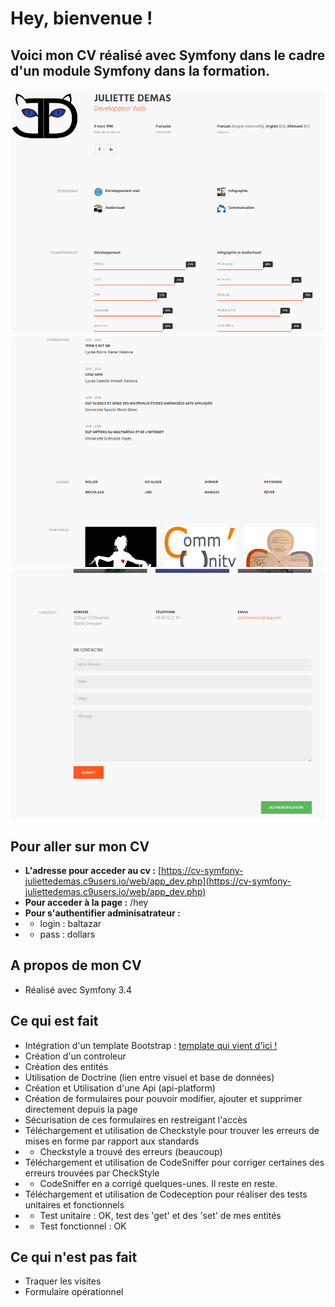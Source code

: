 # Hey, bienvenue !

## Voici mon CV réalisé avec Symfony dans le cadre d'un module Symfony dans la formation.

![](/web/template/img/cv1.PNG)
![](/web/template/img/cv2.PNG)
![](/web/template/img/cv3.PNG)

## Pour aller sur mon CV

* **L'adresse pour acceder au cv :** [https://cv-symfony-juliettedemas.c9users.io/web/app_dev.php](https://cv-symfony-juliettedemas.c9users.io/web/app_dev.php)
* **Pour acceder à la page :** /hey
* **Pour s'authentifier adminisatrateur :**
* * login : baltazar
* * pass : dollars


## A propos de mon CV

* Réalisé avec Symfony 3.4

## Ce qui est fait

* Intégration d'un template Bootstrap : [template qui vient d'ici !](https://uicookies.com/downloads/myprofile-simple-html-resume-website-template/)
* Création d'un controleur
* Création des entités
* Utilisation de Doctrine (lien entre visuel et base de données)
* Création et Utilisation d'une Api (api-platform)
* Création de formulaires pour pouvoir modifier, ajouter et supprimer directement depuis la page
* Sécurisation de ces formulaires en restreigant l'accès
* Téléchargement et utilisation de Checkstyle pour trouver les erreurs de mises en forme par rapport aux standards
* * Checkstyle a trouvé des erreurs (beaucoup)
* Téléchargement et utilisation de CodeSniffer pour corriger certaines des erreurs trouvées par CheckStyle
* * CodeSniffer en a corrigé quelques-unes. Il reste en reste.
* Téléchargement et utilisation de Codeception pour réaliser des tests unitaires et fonctionnels
* * Test unitaire : OK, test des 'get' et des 'set' de mes entités
* * Test fonctionnel : OK

## Ce qui n'est pas fait

* Traquer les visites
* Formulaire opérationnel

